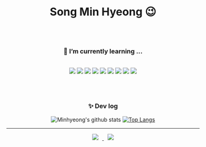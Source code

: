 <!-- <div align=center><img src="https://capsule-render.vercel.app/api?type=waving&color=auto&height=250&section=header&text=Hi,%20I'm%20Minhyeong!&fontSize=90" /></div>
 -->
<div align=center><h1>Song Min Hyeong 😉</h1></div>

<div align=center>
  
  <br><br>
  
### 🌱 I’m currently learning ...  
  <br>
  <img src="https://img.shields.io/badge/javascript-F7DF1E?style=for-the-badge&logo=javascript&logoColor=black"> 
  <img src="https://img.shields.io/badge/Node.js-339933?style=for-the-badge&logo=Node.js&logoColor=white">
  <img src="https://img.shields.io/badge/Express-000000?style=for-the-badge&logo=Express&logoColor=white"> 
  <img src="https://img.shields.io/badge/mysql-4479A1?style=for-the-badge&logo=mysql&logoColor=white"> 
  <img src="https://img.shields.io/badge/MongoDB-47A248?style=for-the-badge&logo=MongoDB&logoColor=white">
  <img src="https://img.shields.io/badge/socket.io-010101?style=for-the-badge&logo=socket.io&logoColor=white">
  <img src="https://img.shields.io/badge/docker-2496ED?style=for-the-badge&logo=docker&logoColor=white">
  <img src="https://img.shields.io/badge/aws EC2-FF9900?style=for-the-badge&logo=aws&logoColor=white">
  <img src="https://img.shields.io/badge/jest-C21325?style=for-the-badge&logo=jest&logoColor=white">

  <!--
  <img src="https://img.shields.io/badge/표시할이름-색상?style=for-the-badge&logo=기술스택아이콘&logoColor=white">
  로고 기본 색상 확인: https://simpleicons.org/
  -->  

  <br><br>
  
### ✨ Dev log
    
![Minhyeong's github stats](https://github-readme-stats.vercel.app/api?username=Minhyeong-S&show_icons=true&theme=radical) 
[![Top Langs](https://github-readme-stats.vercel.app/api/top-langs/?username=Minhyeong-S&layout=compact&theme=dracula)](https://github.com/metleeha)  

  
  
  
  
<hr>
<!-- 
[![hits](https://hits.seeyoufarm.com/api/count/incr/badge.svg?url=https%3A%2F%2Fgithub.com%2Fohbyul&count_bg=%237A7A7A&title_bg=%23FFADCC&icon=reverbnation.svg&icon_color=%23FF0000&title=hits&edge_flat=false)](https://hits.seeyoufarm.com)
![followers](https://img.shields.io/github/followers/ohbyul?style=social) -->


<a href="https://www.notion.so/Home-355200dabb9747fa93658bee658e23d2/">
    <img 
        src="https://camo.githubusercontent.com/fd851e482132b7e23b31cbd357033c4823929e44689c9868de438c884c12cb0f/68747470733a2f2f696d672e736869656c64732e696f2f62616467652f2d4e6f74696f6e2d3932613864313f6c6f676f3d6e6f74696f6e266c6f676f436f6c6f723d7768697465266c696e6b3d68747470733a2f2f7777772e6e6f74696f6e2e736f2f42696f2d3130356233653364653664653439663062616264336339653466336533633735"
        style="height : auto; margin-left : 10px; margin-right : 10px;"/>
</a> <a href="mailto:alsuddl25@icloud.com">
    <img 
        src="https://img.shields.io/badge/Gmail-d14836?style=flat-square&logo=Gmail&logoColor=white&link=mailto:alsuddl25@icloud.com"
        style="height : auto; margin-left : 10px; margin-right : 10px;"/>
</a>

</div>


<!--
**Minhyeong-S/Minhyeong-S** is a ✨ _special_ ✨ repository because its `README.md` (this file) appears on your GitHub profile.

Here are some ideas to get you started:

- 🔭 I’m currently working on ...
- 🌱 I’m currently learning ...
- 👯 I’m looking to collaborate on ...
- 🤔 I’m looking for help with ...
- 💬 Ask me about ...
- 📫 How to reach me: ...
- 😄 Pronouns: ...
- ⚡ Fun fact: ...
-->
